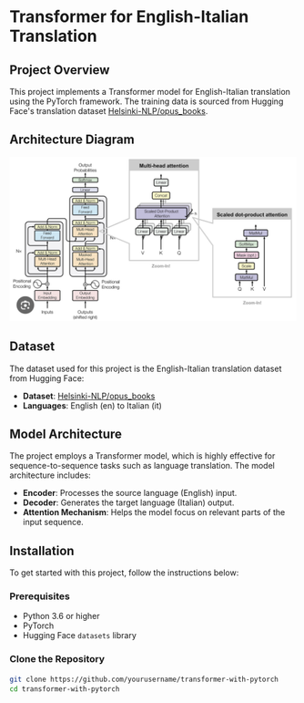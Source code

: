 # Transformer for English-Italian Translation

## Project Overview

This project implements a Transformer model for English-Italian translation using the PyTorch framework. The training data is sourced from Hugging Face's translation dataset [Helsinki-NLP/opus_books](https://huggingface.co/datasets/Helsinki-NLP/opus_books).

## Architecture Diagram

![Transformer Architecture](transformer.jpg)

## Dataset

The dataset used for this project is the English-Italian translation dataset from Hugging Face:
- **Dataset**: [Helsinki-NLP/opus_books](https://huggingface.co/datasets/Helsinki-NLP/opus_books)
- **Languages**: English (en) to Italian (it)

## Model Architecture

The project employs a Transformer model, which is highly effective for sequence-to-sequence tasks such as language translation. The model architecture includes:

- **Encoder**: Processes the source language (English) input.
- **Decoder**: Generates the target language (Italian) output.
- **Attention Mechanism**: Helps the model focus on relevant parts of the input sequence.

## Installation

To get started with this project, follow the instructions below:

### Prerequisites

- Python 3.6 or higher
- PyTorch
- Hugging Face `datasets` library

### Clone the Repository

```bash
git clone https://github.com/yourusername/transformer-with-pytorch
cd transformer-with-pytorch
